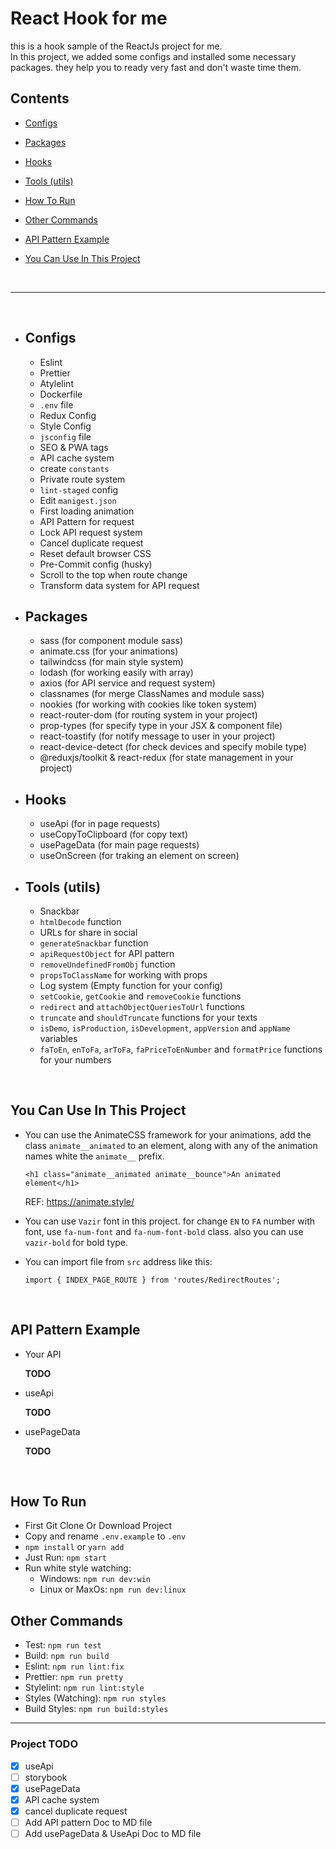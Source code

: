 # React Hook for me

this is a hook sample of the ReactJs project for me.
<br/>
In this project, we added some configs and installed some necessary packages. they help you to ready very fast and don't waste time them.
<br />

## Contents

- [Configs](https://github.com/raminr77/react_sample#Configs)
- [Packages](https://github.com/raminr77/react_sample#Packages)
- [Hooks](https://github.com/raminr77/react_sample#Hooks)
- [Tools (utils)](https://github.com/raminr77/react_sample#tools-utils)

- [How To Run](https://github.com/raminr77/react_sample#how-to-run)
- [Other Commands](https://github.com/raminr77/react_sample#other-commands)
- [API Pattern Example](https://github.com/raminr77/react_sample#api-pattern-example)
- [You Can Use In This Project](https://github.com/raminr77/react_sample#you-can-use-in-this-project)

<br />
<hr />
<br />

- ## Configs

  - Eslint
  - Prettier
  - Atylelint
  - Dockerfile
  - `.env` file
  - Redux Config
  - Style Config
  - `jsconfig` file
  - SEO & PWA tags
  - API cache system
  - create `constants`
  - Private route system
  - `lint-staged` config
  - Edit `manigest.json`
  - First loading animation
  - API Pattern for request
  - Lock API request system
  - Cancel duplicate request
  - Reset default browser CSS
  - Pre-Commit config (husky)
  - Scroll to the top when route change
  - Transform data system for API request

- ## Packages

  - sass (for component module sass)
  - animate.css (for your animations)
  - tailwindcss (for main style system)
  - lodash (for working easily with array)
  - axios (for API service and request system)
  - classnames (for merge ClassNames and module sass)
  - nookies (for working with cookies like token system)
  - react-router-dom (for routing system in your project)
  - prop-types (for specify type in your JSX & component file)
  - react-toastify (for notify message to user in your project)
  - react-device-detect (for check devices and specify mobile type)
  - @reduxjs/toolkit & react-redux (for state management in your project)

- ## Hooks

  - useApi (for in page requests)
  - useCopyToClipboard (for copy text)
  - usePageData (for main page requests)
  - useOnScreen (for traking an element on screen)

- ## Tools (utils)

  - Snackbar
  - `htmlDecode` function
  - URLs for share in social
  - `generateSnackbar` function
  - `apiRequestObject` for API pattern
  - `removeUndefinedFromObj` function
  - `propsToClassName` for working with props
  - Log system (Empty function for your config)
  - `setCookie`, `getCookie` and `removeCookie` functions
  - `redirect` and `attachObjectQueriesToUrl` functions
  - `truncate` and `shouldTruncate` functions for your texts
  - `isDemo`, `isProduction`, `isDevelopment`, `appVersion` and `appName` variables
  - `faToEn`, `enToFa`, `arToFa`, `faPriceToEnNumber` and `formatPrice` functions for your numbers

<br />

## You Can Use In This Project

- You can use the AnimateCSS framework for your animations, add the class `animate__animated` to an element, along with any of the animation names white the `animate__` prefix.

  `<h1 class="animate__animated animate__bounce">An animated element</h1>`

  REF: https://animate.style/

- You can use `Vazir` font in this project. for change `EN` to `FA` number with font, use `fa-num-font` and `fa-num-font-bold` class. also you can use `vazir-bold` for bold type.
- You can import file from `src` address like this:

  `import { INDEX_PAGE_ROUTE } from 'routes/RedirectRoutes';`

<br />

## API Pattern Example

- Your API

  **TODO**

- useApi

  **TODO**

- usePageData

  **TODO**

<br />

## How To Run

- First Git Clone Or Download Project
- Copy and rename `.env.example` to `.env`
- `npm install` or `yarn add`
- Just Run: `npm start`
- Run white style watching:
  - Windows: `npm run dev:win`
  - Linux or MaxOs: `npm run dev:linux`

## Other Commands

- Test: `npm run test`
- Build: `npm run build`
- Eslint: `npm run lint:fix`
- Prettier: `npm run pretty`
- Stylelint: `npm run lint:style`
- Styles (Watching): `npm run styles`
- Build Styles: `npm run build:styles`

<hr />

### Project TODO

- [x] useApi
- [ ] storybook
- [x] usePageData
- [x] API cache system
- [x] cancel duplicate request
- [ ] Add API pattern Doc to MD file
- [ ] Add usePageData & UseApi Doc to MD file

